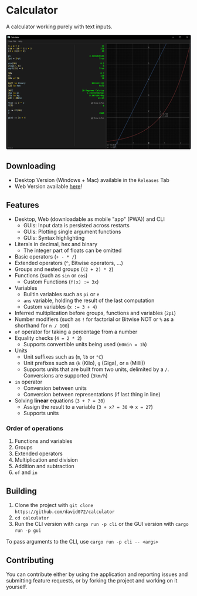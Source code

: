 # Calculator

A calculator working purely with text inputs.

![Image](/media/image.png)

## Downloading

- Desktop Version (Windows + Mac) available in the `Releases` Tab
- Web Version available [here](https://david072.github.io/calculator)!

## Features

- Desktop, Web (downloadable as mobile "app" (PWA)) and CLI
    - GUIs: Input data is persisted across restarts
    - GUIs: Plotting single argument functions
    - GUIs: Syntax highlighting
- Literals in decimal, hex and binary
    - The integer part of floats can be omitted
- Basic operators (`+ - * /`)
- Extended operators (`^`, Bitwise operators, ...)
- Groups and nested groups (`(2 + 2) * 2`)
- Functions (such as `sin` or `cos`)
    - Custom Functions (`f(x) := 3x`)
- Variables
    - Builtin variables such as `pi` or `e`
    - `ans` variable, holding the result of the last computation
    - Custom variables (`x := 3 + 4`)
- Inferred multiplication before groups, functions and variables (`2pi`)
- Number modifiers (such as `!` for factorial or Bitwise NOT or `%` as a shorthand for `n / 100`)
- `of` operator for taking a percentage from a number
- Equality checks (`4 = 2 * 2`)
    - Supports convertible units being used (`60min = 1h`)
- Units
    - Unit suffixes such as (`m`, `lb` or `°C`)
    - Unit prefixes such as (`k` (Kilo), `g` (Giga), or `m` (Milli))
    - Supports units that are built from two units, delimited by a `/`. Conversions are supported (`3km/h`)
- `in` operator
    - Conversion between units
    - Conversion between representations (if last thing in line)
- Solving **linear** equations (`3 + ? = 30`)
    - Assign the result to a variable (`3 + x? = 30` => `x = 27`)
    - Supports units

### Order of operations

1. Functions and variables
2. Groups
3. Extended operators
4. Multiplication and division
5. Addition and subtraction
6. `of` and `in`

## Building

1. Clone the project with `git clone https://github.com/david072/calculator`
2. `cd calculator`
3. Run the CLI version with `cargo run -p cli` or the GUI version with `cargo run -p gui`

To pass arguments to the CLI, use `cargo run -p cli -- <args>`

## Contributing

You can contribute either by using the application and reporting issues and submitting feature requests,
or by forking the project and working on it yourself.
